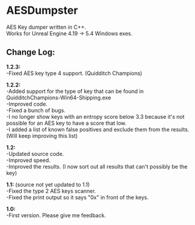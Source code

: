 # AESDumpster
AES Key dumper written in C++.<br>
Works for Unreal Engine 4.19 -> 5.4 Windows exes.

## Change Log:

**1.2.3:** <br>
-Fixed AES key type 4 support. (Quidditch Champions) <br>

**1.2.2:** <br>
-Added support for the type of key that can be found in QuidditchChampions-Win64-Shipping.exe <br>
-Improved code. <br>
-Fixed a bunch of bugs. <br>
-I no longer show keys with an entropy score below 3.3 because it's not possible for an AES key to have a score that low. <br>
-I added a list of known false positives and exclude them from the results. (Will keep improving this list) <br>

**1.2:**  <br>
-Updated source code. <br>
-Improved speed. <br>
-Improved the results. (I now sort out all results that can't possibly be the key) <br>

**1.1:** (source not yet updated to 1.1) <br>
-Fixed the type 2 AES keys scanner. <br>
-Fixed the print output so it says "0x" in front of the keys. <br>

**1.0:** <br>
-First version. Please give me feedback. <br>

